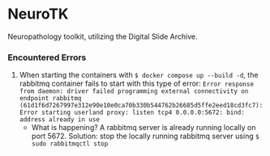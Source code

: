 # NeuroTK
Neuropathology toolkit, utilizing the Digital Slide Archive.

### Encountered Errors
1. When starting the containers with ```$ docker compose up --build -d```, the rabbitmq container fails to start with this type of error: ```Error response from daemon: driver failed programming external connectivity on endpoint rabbitmq (61d1f6d7267997e312e90e10e0ca70b330b544762b26685d5ffe2eed18cd3fc7): Error starting userland proxy: listen tcp4 0.0.0.0:5672: bind: address already in use```
    - What is happening? A rabbitmq server is already running locally on port 5672. Solution: stop the locally running rabbitmq server using ```$ sudo rabbitmqctl stop```
